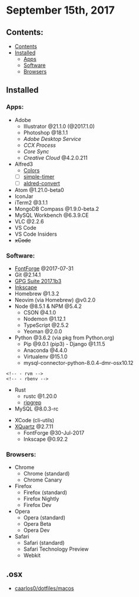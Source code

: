 # September 15th, 2017

## Contents:
- [Contents](#contents)
- [Installed](#installed)
    - [Apps](#apps)
    - [Software](#software)
    - [Browsers](#browsers)

## Installed

### Apps:
- Adobe
    - Illustrator @21.1.0 (@2017.1.0)
    - Photoshop @18.1.1
    - *Adobe Desktop Service*
    - *CCX Process*
    - *Core Sync*
    - *Creative Cloud* @4.2.0.211
- Alfred3
    - [Colors](http://www.packal.org/workflow/colors)
    - [ ] [simple-timer](http://www.packal.org/workflow/simple-timer)
    - [ ] [aldred-convert](https://github.com/deanishe/alfred-convert)
- Atom @1.21.0-beta0
- IconJar
- iTerm2 @3.1.1
- MongoDB Compass @1.9.0-beta.2
- MySQL Workbench @6.3.9.CE
- VLC @2.2.6
- VS Code
- VS Code Insiders
- ~~xCode~~

### Software:
- [FontForge](https://github.com/fontforge/fontforge/) @2017-07-31
- Git @2.14.1
- [GPG Suite 2017.1b3](https://gpgtools.org/)
- [Inkscape](https://inkscape.org/en/)
- Homebrew @1.3.2
- Neovim (via Homebrew) @v0.2.0
- Node @8.5.1 & NPM @5.4.2
    - CSON @4.1.0
    - Nodemon @1.12.1
    - TypeScript @2.5.2
    - Yeoman @2.0.0
    <!-- - n -->
    <!-- - nvm -->
- Python @3.6.2 (via pkg from Python.org)
    - Pip @9.0.1 (pip3)
				- Django @1.11.5
    - Anaconda @4.4.0
    - Virtualenv @15.1.0
    - mysql-connector-python-8.0.4-dmr-osx10.12
<!-- - Ruby (upgrade) -->
    <!-- - rvm -->
    <!-- - rbenv -->
- Rust
  - rustc @1.20.0
  - [ripgrep](https://github.com/BurntSushi/ripgrep)
- MySQL @8.0.3-rc
<!-- - PostgreSQL -->
- XCode (cli-utils)
- [XQuartz](https://www.xquartz.org/) @2.7.11
  - FontForge @30-Jul-2017
  - Inkscape @0.92.2

### Browsers:
  - Chrome
      - Chrome (standard)
      - Chrome Canary
  - Firefox
      - Firefox (standard)
      - Firefox Nightly
      - Firefox Dev
  - Opera
      - Opera (standard)
      - Opera Beta
      - Opera Dev
  - Safari
      - Safari (standard)
      - Safari Technology Preview
      - Webkit


## .osx
  - [caarlos0/dotfiles/macos](https://github.com/caarlos0/dotfiles/blob/master/macos/set-defaults.sh)
